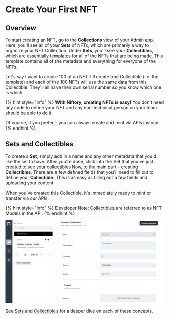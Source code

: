 # Create Your First NFT

## Overview

To start creating an NFT, go to the **Collections** view of your Admin app. Here, you'll see all of your **Sets** of NFTs, which are primarily a way to organize your NFT Collection. Under **Sets**, you'll see your **Collectibles,** which are essentially templates for all of the NFTs that are being made. This template contains all of the metadata and everything for everyone of the NFTs.

Let's say I want to create 100 of an NFT. I'll create one Collectible (i.e. the template) and each of the 100 NFTs will use the same data from this Collectible. They'll all have their own serial number so you know which one is which.&#x20;

{% hint style="info" %}
**With Niftory, creating NFTs is easy!** You don't need any code to define your NFT and any non-technical person on your team should be able to do it.

Of course, if you prefer - you can always create and mint via APIs instead.
{% endhint %}

## Sets and Collectibles

To create a **Set**, simply add in a name and any other metadata that you'd like the set to have. After you're done, click into the Set that you've just created to see your collectibles  Now, to the main part - creating **Collectibles**. There are a few defined fields that you'll need to fill out to define your **Collectible.** This is as easy as filling out a few fields and uploading your content.&#x20;

When you've created this Collectible, it's immediately ready to mint or transfer via our APIs.&#x20;

{% hint style="info" %}
Developer Note: Collectibles are referred to as NFT Models in the API.
{% endhint %}

![Create a Collectible. Go to Collection -> \[Set\] -> \[+ New Collectible\]](<../.gitbook/assets/image (9).png>)

See [Sets](../explore/nft-collection/sets.md) and [Collectibles](../explore/nft-collection/collectibles.md) for a deeper dive on each of these concepts.
